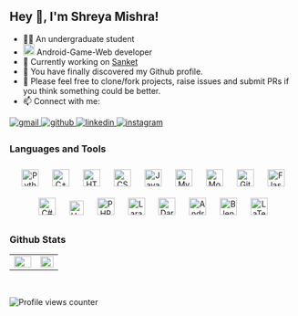 <!--### Hi there 👋/-->
## Hey 👋, I'm Shreya Mishra! 

- 👩‍🎓  An undergraduate student
- </a><img src="https://media.giphy.com/media/WUlplcMpOCEmTGBtBW/giphy.gif" width="20"> Android-Game-Web developer
- 🔭  Currently working on [Sanket](https://github.com/Mishra-Shreya/Sanket)
- 🔦 You have finally discovered my Github profile.
- 🔖 Please feel free to clone/fork projects, raise issues and submit PRs if you think something could be better.
- 📫  Connect with me: 
<a href="mailto:shreyamishra062001@gmail.com" target="_blank">
<img src=https://img.shields.io/badge/gmail-%23050505.svg?&style=for-the-badge&logo=gmail&logoColor=red alt=gmail style="margin-bottom: 5px;" />
</a>
<a href="https://github.com/Mishra-Shreya?tab=followers">
<img src=https://img.shields.io/badge/github-%23050505.svg?&style=for-the-badge&logo=github&logoColor=white alt=github style="margin-bottom: 5px;" />
</a>
<a href="https://linkedin.com/in/shreya-sanjay-mishra" target="_blank">
<img src=https://img.shields.io/badge/linkedin-%23050505.svg?&style=for-the-badge&logo=linkedin&logoColor=blue alt=linkedin style="margin-bottom: 5px;" />
</a>
<a href="https://instagram.com/__shreya.mishra__" target="_blank">
<img src=https://img.shields.io/badge/instagram-%23050505.svg?&style=for-the-badge&logo=instagram&logoColor=darkpink alt=instagram style="margin-bottom: 5px;" />
</a>
<!--<a href="https://leetcode.com/mishra_shreya" target="_blank">
<img src=https://img.shields.io/badge/leetcode-%23050505.svg?&style=for-the-badge&logo=leetcode&logoColor=orange alt=leetcode style="margin-bottom: 5px;" />
</a>-->

### Languages and Tools  
<div align="center">
<a href="https://www.python.org/" target="_blank"><img style="margin: 10px" src="https://profilinator.rishav.dev/skills-assets/python-original.svg" alt="Python" height="30" /></a>  
<a href="https://www.cplusplus.com/" target="_blank"><img style="margin: 10px" src="https://profilinator.rishav.dev/skills-assets/cplusplus-original.svg" alt="C++" height="30" /></a>  
<a href="https://en.wikipedia.org/wiki/HTML5" target="_blank"><img style="margin: 10px" src="https://profilinator.rishav.dev/skills-assets/html5-original-wordmark.svg" alt="HTML5" height="30" /></a>  
<a href="https://www.w3schools.com/css/" target="_blank"><img style="margin: 10px" src="https://profilinator.rishav.dev/skills-assets/css3-original-wordmark.svg" alt="CSS3" height="30" /></a>  
<a href="https://www.javascript.com/" target="_blank"><img style="margin: 10px" src="https://profilinator.rishav.dev/skills-assets/javascript-original.svg" alt="JavaScript" height="30" /></a>  
<a href="https://www.mysql.com/" target="_blank"><img style="margin: 10px" src="https://profilinator.rishav.dev/skills-assets/mysql-original-wordmark.svg" alt="MySQL" height="30" /></a>  
<a href="https://www.mongodb.com/" target="_blank"><img style="margin: 10px" src="https://profilinator.rishav.dev/skills-assets/mongodb-original-wordmark.svg" alt="MongoDB" height="30" /></a>  
<!--<a href="https://expressjs.com/" target="_blank"><img style="margin: 10px" src="https://profilinator.rishav.dev/skills-assets/express-original-wordmark.svg" alt="Express.js" height="30" /></a> 
<a href="https://reactjs.org/" target="_blank"><img style="margin: 10px" src="https://profilinator.rishav.dev/skills-assets/react-original-wordmark.svg" alt="React" height="30" /></a>
<a href="https://nodejs.org/" target="_blank"><img style="margin: 10px" src="https://profilinator.rishav.dev/skills-assets/nodejs-original-wordmark.svg" alt="Node.js" height="30" /></a> -->
<a href="https://github.com/" target="_blank"><img style="margin: 10px" src="https://profilinator.rishav.dev/skills-assets/git-scm-icon.svg" alt="Git" height="30" /></a>  
<a href="https://flask.palletsprojects.com/" target="_blank"><img style="margin: 10px" src="https://profilinator.rishav.dev/skills-assets/flask.png" alt="Flask" height="30" /></a>  
<a href="https://docs.microsoft.com/en-us/dotnet/csharp/" target="_blank"><img style="margin: 10px" src="https://profilinator.rishav.dev/skills-assets/csharp-original.svg" alt="C#" height="30" /></a>  
<a href="https://unity.com/" target="_blank"><img style="margin: 10px" src="https://profilinator.rishav.dev/skills-assets/unity.png" alt="Unity" height="25" /></a> 
<a href="https://www.php.net/" target="_blank"><img style="margin: 10px" src="https://profilinator.rishav.dev/skills-assets/php-original.svg" alt="PHP" height="30" /></a>  
<a href="https://laravel.com/" target="_blank"><img style="margin: 10px" src="https://profilinator.rishav.dev/skills-assets/laravel-plain-wordmark.svg" alt="Laravel" height="30" /></a>  
 <a href="https://dart.dev/" target="_blank"><img style="margin: 10px" src="https://profilinator.rishav.dev/skills-assets/dartlang-icon.svg" alt="Dart" height="30" /></a>  
<a href="https://www.android.com/intl/en_in/" target="_blank"><img style="margin: 10px" src="https://profilinator.rishav.dev/skills-assets/android-original-wordmark.svg" alt="Android" height="30" /></a>  
<a href="https://www.blender.org/" target="_blank"><img style="margin: 10px" src="https://profilinator.rishav.dev/skills-assets/blender_community_badge_white.svg" alt="Blender" height="30" /></a>  
<a href="https://www.latex-project.org/" target="_blank"><img style="margin: 10px" src="https://profilinator.rishav.dev/skills-assets/latex.png" alt="LaTeX" height="30" /></a>  
 
</div>  


### Github Stats  
<table><tr><td valign="top" width="54%">

<img src="https://github-readme-stats.vercel.app/api?username=Mishra-Shreya&show_icons=true&count_private=true&hide_border=true&theme=radical" align="left" style="width: 100%" />

</td><td valign="top" width="46%">

<img src="https://github-readme-stats.vercel.app/api/top-langs/?username=Mishra-Shreya&hide_border=true&layout=compact&theme=radical" align="left" style="width: 100%" />

</td></tr></table>  

<br/>  

![Profile views counter](https://komarev.com/ghpvc/?username=Mishra-Shreya&&style=for-the-badge&color=FF1D80)

<!--
**Mishra-Shreya/Mishra-Shreya** is a ✨ _special_ ✨ repository because its `README.md` (this file) appears on your GitHub profile.

Here are some ideas to get you started:

- 🔭 I’m currently working on ...
- 🌱 I’m currently learning ...
- 👯 I’m looking to collaborate on ...
- 🤔 I’m looking for help with ...
- 💬 Ask me about ...
- 📫 How to reach me: ...
- 😄 Pronouns: ...
- ⚡ Fun fact: ...
-->


